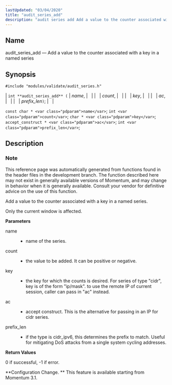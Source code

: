 ```yaml
---
lastUpdated: "03/04/2020"
title: "audit_series_add"
description: "audit series add Add a value to the counter associated with a key in a named series int audit series add name count key ac prefix len const char name int count char key accept construct ac int prefix len This reference page was automatically generated from functions found in..."
---
```


<a name="apis.audit_series_add"></a> 
## Name

audit_series_add — Add a value to the counter associated with a key in a named series

## Synopsis

`#include "modules/validate/audit_series.h"`

| `int **audit_series_add** (` | <var class="pdparam">name</var>, |   |
|   | <var class="pdparam">count</var>, |   |
|   | <var class="pdparam">key</var>, |   |
|   | <var class="pdparam">ac</var>, |   |
|   | <var class="pdparam">prefix_len</var>`)`; |   |

`const char * <var class="pdparam">name</var>`;
`int <var class="pdparam">count</var>`;
`char * <var class="pdparam">key</var>`;
`accept_construct * <var class="pdparam">ac</var>`;
`int <var class="pdparam">prefix_len</var>`;<a name="idp47113824"></a> 
## Description

### Note

This reference page was automatically generated from functions found in the header files in the development branch. The function described here may not exist in generally available versions of Momentum, and may change in behavior when it is generally available. Consult your vendor for definitive advice on the use of this function.

Add a value to the counter associated with a key in a named series.

Only the current window is affected.

**<a name="idp47117200"></a> Parameters**

<dl class="variablelist">

<dt>name</dt>

<dd>

- name of the series.

</dd>

<dt>count</dt>

<dd>

- the value to be added. It can be positive or negative.

</dd>

<dt>key</dt>

<dd>

- the key for which the counts is desired. For series of type "cidr", key is of the form "ip/mask". to use the remote IP of current session, caller can pass in "ac" instead.

</dd>

<dt>ac</dt>

<dd>

- accept construct. This is the alternative for passing in an IP for cidr series.

</dd>

<dt>prefix_len</dt>

<dd>

- if the type is cidr_ipv6, this determines the prefix to match. Useful for mitigating DoS attacks from a single system cycling addresses.

</dd>

</dl>

**<a name="idp47127984"></a> Return Values**

0 if successful, -1 if error.

**Configuration Change. ** This feature is available starting from Momentum 3.1.